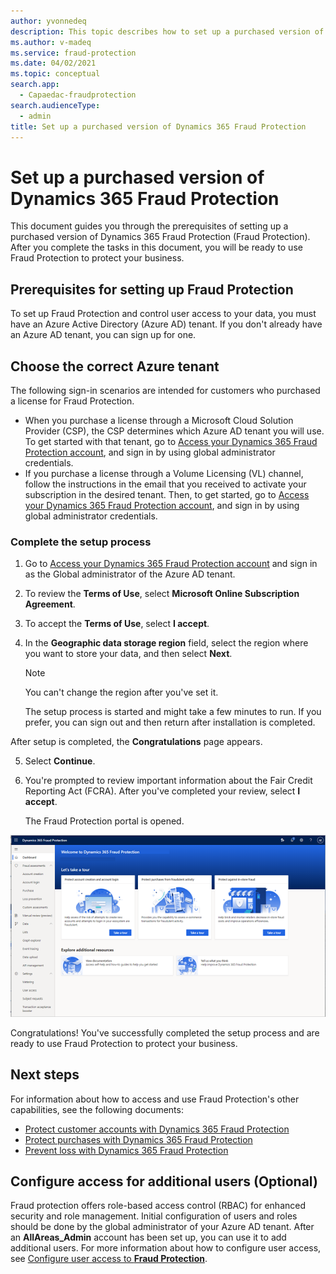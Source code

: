 ```yaml
---
author: yvonnedeq
description: This topic describes how to set up a purchased version of Dynamics 365 Fraud Protection.
ms.author: v-madeq
ms.service: fraud-protection
ms.date: 04/02/2021
ms.topic: conceptual
search.app: 
  - Capaedac-fraudprotection
search.audienceType:
  - admin
title: Set up a purchased version of Dynamics 365 Fraud Protection
---
```




# Set up a purchased version of Dynamics 365 Fraud Protection

This document guides you through the prerequisites of setting up a purchased version of Dynamics 365 Fraud Protection (Fraud Protection). After you complete the tasks in this document, you will be ready to use Fraud Protection to protect your business.

## Prerequisites for setting up Fraud Protection

To set up Fraud Protection and control user access to your data, you must have an Azure Active Directory (Azure AD) tenant. If you don't already have an Azure AD tenant, you can sign up for one.

## Choose the correct Azure tenant

The following sign-in scenarios are intended for customers who purchased a license for Fraud Protection.
- When you purchase a license through a Microsoft Cloud Solution Provider (CSP), the CSP determines which Azure AD tenant you will use. To get started with that tenant, go to [Access your Dynamics 365 Fraud Protection account](https://dfp.microsoft.com/), and sign in by using global administrator credentials.
- If you purchase a license through a Volume Licensing (VL) channel, follow the instructions in the email that you received to activate your subscription in the desired tenant. Then, to get started, go to [Access your Dynamics 365 Fraud Protection account](https://dfp.microsoft.com/), and sign in by using global administrator credentials.


### Complete the setup process	

1.	Go to [Access your Dynamics 365 Fraud Protection account](https://dfp.microsoft.com/) and sign in as the Global administrator of the Azure AD tenant.	
2.	To review the **Terms of Use**, select **Microsoft Online Subscription Agreement**.	
3.	To accept the **Terms of Use**, select **I accept**.	
4.	In the **Geographic data storage region** field, select the region where you want to store your data, and then select **Next**.	

 	  > [!NOTE]	
 	  >You can't change the region after you've set it.	
    	
 	 The setup process is started and might take a few minutes to run. If you prefer, you can sign out and then return after installation is completed.	
   
   After setup is completed, the **Congratulations** page appears.	
    	
5.	Select **Continue**.	
6.	You're prompted to review important information about the Fair Credit Reporting Act (FCRA). After you've completed your review, select **I accept**.	

   	The Fraud Protection portal is opened.	

![Data flow](media/promocode-images/DFP-Portal.png)	

Congratulations! You've successfully completed the setup process and are ready to use Fraud Protection to protect your business.


## Next steps

For information about how to access and use Fraud Protection's other capabilities, see the following documents:

- [Protect customer accounts with Dynamics 365 Fraud Protection](promocode-set-up-account-protection.md)
- [Protect purchases with Dynamics 365 Fraud Protection](promocode-set-up-purchase-protection.md)
- [Prevent loss with Dynamics 365 Fraud Protection](promocode-set-up-loss-prevention.md)


## Configure access for additional users (Optional)

Fraud protection offers role-based access control (RBAC) for enhanced security and role management. Initial configuration of users and roles should be done by the global administrator of your Azure AD tenant. After an **AllAreas_Admin** account has been set up, you can use it to add additional users.
For more information about how to configure user access, see [Configure user access to **Fraud Protection**](configure-user-access.md).
